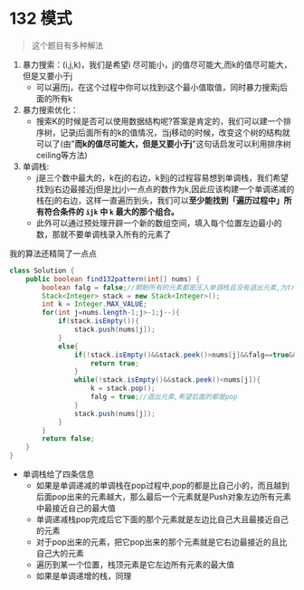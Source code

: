 # 132 模式

> 这个题目有多种解法

1. 暴力搜索：(i,j,k)，我们是希望i 尽可能小，j的值尽可能大,而k的值尽可能大，但是又要小于j
   * 可以遍历j，在这个过程中你可以找到i这个最小值取值，同时暴力搜索j后面的所有k
2. 暴力搜索优化：
   * 搜索K的时候是否可以使用数据结构呢?答案是肯定的，我们可以建一个排序树，记录j后面所有的k的值情况，当j移动的时候，改变这个树的结构就可以了(由"**而k的值尽可能大，但是又要小于j**"这句话启发可以利用排序树ceiling等方法)
3. 单调栈:
   * j是三个数中最大的，k在j的右边，k到j的过程容易想到单调栈，我们希望找到j右边最接近j但是比j小一点点的数作为k,因此应该构建一个单调递减的栈在j的右边，这样一直遍历到头，我们可以**至少能找到「遍历过程中」所有符合条件的 `ijk` 中 `k` 最大的那个组合。**
   * 此外可以通过预处理开辟一个新的数组空间，填入每个位置左边最小的数，那就不要单调栈录入所有的元素了

我的算法还精简了一点点

```java
class Solution {
    public boolean find132pattern(int[] nums) {
        boolean falg = false;//期盼所有的元素都是压入单调栈且没有退出元素,为true的时候期盼所有元素都是能退出元素的
        Stack<Integer> stack = new Stack<Integer>();
        int k = Integer.MAX_VALUE;
        for(int j=nums.length-1;j>-1;j--){
            if(stack.isEmpty()){
                stack.push(nums[j]);
            }
            else{
                if(!stack.isEmpty()&&stack.peek()>nums[j]&&falg==true&&nums[j]<k){
                    return true;
                }
                while(!stack.isEmpty()&&stack.peek()<nums[j]){
                    k = stack.pop();
                    falg = true;//退出元素,希望后面的都是pop
                }
                stack.push(nums[j]);
            }
        }
        return false;
    }
}
```

* 单调栈给了四条信息
  * 如果是单调递减的单调栈在pop过程中,pop的都是比自己小的，而且越到后面pop出来的元素越大，那么最后一个元素就是Push对象左边所有元素中最接近自己的最大值
  * 单调递减栈pop完成后它下面的那个元素就是左边比自己大且最接近自己的元素
  * 对于pop出来的元素，把它pop出来的那个元素就是它右边最接近的且比自己大的元素
  * 遍历到某一个位置，栈顶元素是它左边所有元素的最大值
  * 如果是单调递增的栈，同理

